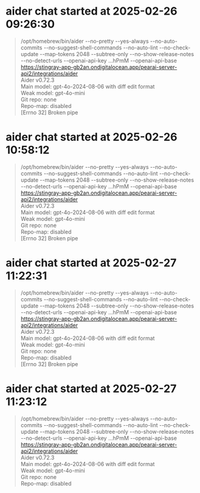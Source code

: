 
# aider chat started at 2025-02-26 09:26:30

> /opt/homebrew/bin/aider --no-pretty --yes-always --no-auto-commits --no-suggest-shell-commands --no-auto-lint --no-check-update --map-tokens 2048 --subtree-only --no-show-release-notes --no-detect-urls --openai-api-key ...hPmM --openai-api-base https://stingray-app-gb2an.ondigitalocean.app/pearai-server-api2/integrations/aider  
> Aider v0.72.3  
> Main model: gpt-4o-2024-08-06 with diff edit format  
> Weak model: gpt-4o-mini  
> Git repo: none  
> Repo-map: disabled  
> [Errno 32] Broken pipe  

# aider chat started at 2025-02-26 10:58:12

> /opt/homebrew/bin/aider --no-pretty --yes-always --no-auto-commits --no-suggest-shell-commands --no-auto-lint --no-check-update --map-tokens 2048 --subtree-only --no-show-release-notes --no-detect-urls --openai-api-key ...hPmM --openai-api-base https://stingray-app-gb2an.ondigitalocean.app/pearai-server-api2/integrations/aider  
> Aider v0.72.3  
> Main model: gpt-4o-2024-08-06 with diff edit format  
> Weak model: gpt-4o-mini  
> Git repo: none  
> Repo-map: disabled  
> [Errno 32] Broken pipe  

# aider chat started at 2025-02-27 11:22:31

> /opt/homebrew/bin/aider --no-pretty --yes-always --no-auto-commits --no-suggest-shell-commands --no-auto-lint --no-check-update --map-tokens 2048 --subtree-only --no-show-release-notes --no-detect-urls --openai-api-key ...hPmM --openai-api-base https://stingray-app-gb2an.ondigitalocean.app/pearai-server-api2/integrations/aider  
> Aider v0.72.3  
> Main model: gpt-4o-2024-08-06 with diff edit format  
> Weak model: gpt-4o-mini  
> Git repo: none  
> Repo-map: disabled  
> [Errno 32] Broken pipe  

# aider chat started at 2025-02-27 11:23:12

> /opt/homebrew/bin/aider --no-pretty --yes-always --no-auto-commits --no-suggest-shell-commands --no-auto-lint --no-check-update --map-tokens 2048 --subtree-only --no-show-release-notes --no-detect-urls --openai-api-key ...hPmM --openai-api-base https://stingray-app-gb2an.ondigitalocean.app/pearai-server-api2/integrations/aider  
> Aider v0.72.3  
> Main model: gpt-4o-2024-08-06 with diff edit format  
> Weak model: gpt-4o-mini  
> Git repo: none  
> Repo-map: disabled  
